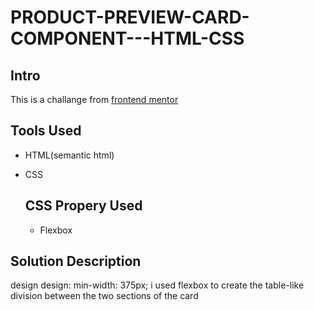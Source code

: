 <!--@format-->
# PRODUCT-PREVIEW-CARD-COMPONENT---HTML-CSS

  ## Intro
This is a challange from [frontend mentor](https://www.frontendmentor.io/solutions/i-used-display-flex-to-create-the-two-containers-in-my-desktop-design-9BpptLPCn9)

## Tools Used
- HTML(semantic html)
- CSS

  ## CSS Propery Used
  - Flexbox

## Solution Description 
design  design: min-width: 375px;
i used flexbox to create the table-like division between the two sections of the card



